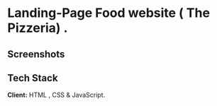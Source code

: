 
# Landing-Page Food website ( The Pizzeria) . 


## Screenshots




## Tech Stack

**Client:** HTML , CSS & JavaScript.



